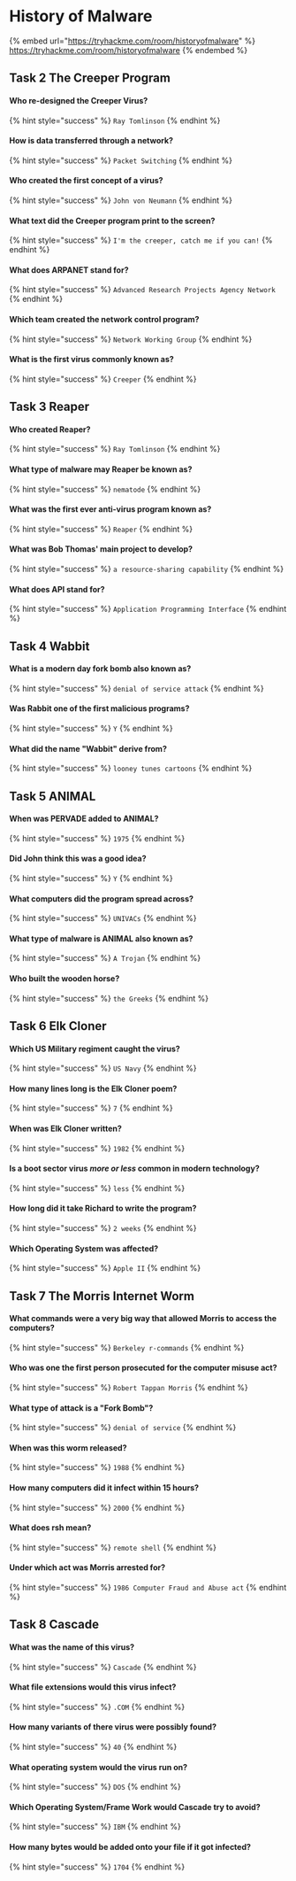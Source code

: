 # History of Malware

{% embed url="https://tryhackme.com/room/historyofmalware" %}
https://tryhackme.com/room/historyofmalware
{% endembed %}

## Task 2 The Creeper Program

#### Who re-designed the Creeper Virus?

{% hint style="success" %}
`Ray Tomlinson`
{% endhint %}

#### How is data transferred through a network?

{% hint style="success" %}
`Packet Switching`
{% endhint %}

#### Who created the first concept of a virus?

{% hint style="success" %}
`John von Neumann`
{% endhint %}

#### What text did the Creeper program print to the screen?

{% hint style="success" %}
`I'm the creeper, catch me if you can!`
{% endhint %}

#### What does ARPANET stand for?

{% hint style="success" %}
`Advanced Research Projects Agency Network`
{% endhint %}

#### Which team created the network control program?

{% hint style="success" %}
`Network Working Group`
{% endhint %}

#### What is the first virus commonly known as?

{% hint style="success" %}
`Creeper`
{% endhint %}

## Task 3 Reaper

#### Who created Reaper?

{% hint style="success" %}
`Ray Tomlinson`
{% endhint %}

#### What type of malware may Reaper be known as?

{% hint style="success" %}
`nematode`
{% endhint %}

#### What was the first ever anti-virus program known as?

{% hint style="success" %}
`Reaper`&#x20;
{% endhint %}

#### What was Bob Thomas' main project to develop?

{% hint style="success" %}
`a resource-sharing capability`
{% endhint %}

#### What does API stand for?

{% hint style="success" %}
`Application Programming Interface`
{% endhint %}

## Task 4 Wabbit

#### What is a modern day fork bomb also known as?

{% hint style="success" %}
`denial of service attack`
{% endhint %}

#### Was Rabbit one of the first malicious programs?

{% hint style="success" %}
`Y`
{% endhint %}

#### What did the name "Wabbit" derive from?

{% hint style="success" %}
`looney tunes cartoons`
{% endhint %}

## Task 5 ANIMAL

#### When was PERVADE added to ANIMAL?

{% hint style="success" %}
`1975`
{% endhint %}

#### Did John think this was a good idea?

{% hint style="success" %}
`Y`
{% endhint %}

#### What computers did the program spread across?

{% hint style="success" %}
`UNIVACs`
{% endhint %}

#### What type of malware is ANIMAL also known as?

{% hint style="success" %}
`A Trojan`
{% endhint %}

#### Who built the wooden horse?

{% hint style="success" %}
`the Greeks`
{% endhint %}

## Task 6 Elk Cloner

#### Which US Military regiment caught the virus?

{% hint style="success" %}
`US Navy`
{% endhint %}

#### How many lines long is the Elk Cloner poem?

{% hint style="success" %}
`7`
{% endhint %}

#### When was Elk Cloner written?

{% hint style="success" %}
`1982`
{% endhint %}

#### Is a boot sector virus _more or less_ common in modern technology?

{% hint style="success" %}
`less`
{% endhint %}

#### How long did it take Richard to write the program?

{% hint style="success" %}
`2 weeks`
{% endhint %}

#### Which Operating System was affected?

{% hint style="success" %}
`Apple II`
{% endhint %}

## Task 7 The Morris Internet Worm

#### What commands were a very big way that allowed Morris to access the computers?

{% hint style="success" %}
`Berkeley r-commands`
{% endhint %}

#### Who was one the first person prosecuted for the computer misuse act?

{% hint style="success" %}
`Robert Tappan Morris`
{% endhint %}

#### What type of attack is a "Fork Bomb"?

{% hint style="success" %}
`denial of service`
{% endhint %}

#### When was this worm released?

{% hint style="success" %}
`1988`
{% endhint %}

#### How many computers did it infect within 15 hours?

{% hint style="success" %}
`2000`
{% endhint %}

#### What does rsh mean?

{% hint style="success" %}
`remote shell`
{% endhint %}

#### Under which act was Morris arrested for?

{% hint style="success" %}
`1986 Computer Fraud and Abuse act`
{% endhint %}

## Task 8 Cascade

#### What was the name of this virus?

{% hint style="success" %}
`Cascade`
{% endhint %}

#### What file extensions would this virus infect?

{% hint style="success" %}
`.COM`
{% endhint %}

#### How many variants of there virus were possibly found?

{% hint style="success" %}
`40`
{% endhint %}

#### What operating system would the virus run on?

{% hint style="success" %}
`DOS`
{% endhint %}

#### Which Operating System/Frame Work would Cascade try to avoid?

{% hint style="success" %}
`IBM`
{% endhint %}

#### How many bytes would be added onto your file if it got infected?

{% hint style="success" %}
`1704`
{% endhint %}
